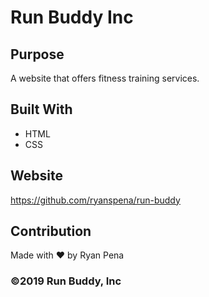 # Run Buddy Inc

## Purpose
A website that offers fitness training services. 

## Built With
* HTML
* CSS

## Website
https://github.com/ryanspena/run-buddy

## Contribution
Made with ❤️ by Ryan Pena

### ©️2019 Run Buddy, Inc 
